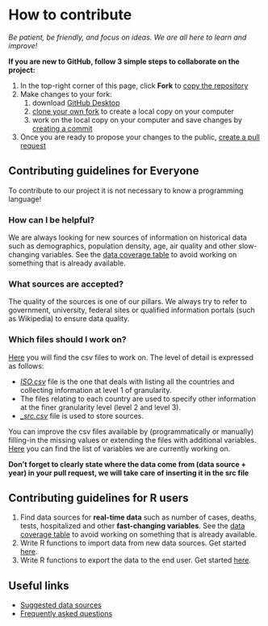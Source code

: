 # How to contribute

_Be patient, be friendly, and focus on ideas. We are all here to learn and improve!_

__If you are new to GitHub, follow 3 simple steps to collaborate on the project:__

1. In the top-right corner of this page, click **Fork** to [copy the repository](https://help.github.com/en/github/getting-started-with-github/fork-a-repo)
2. Make changes to your fork:
   1. download [GitHub Desktop](https://desktop.github.com/)
   2. [clone your own fork](https://help.github.com/en/desktop/contributing-to-projects/cloning-and-forking-repositories-from-github-desktop#cloning-repositories) to create a local copy on your computer 
   3. work on the local copy on your computer and save changes by [creating a commit](https://help.github.com/en/desktop/contributing-to-projects/committing-and-reviewing-changes-to-your-project)
3. Once you are ready to propose your changes to the public, [create a pull request](https://help.github.com/en/github/collaborating-with-issues-and-pull-requests/creating-a-pull-request-from-a-fork) 

## Contributing guidelines for Everyone

To contribute to our project it is not necessary to know a programming language!
### How can I be helpful?
We are always looking for new sources of information on historical data such as demographics, population density, age, air quality and other slow-changing variables. See the [data coverage table](https://storage.covid19datahub.io/coverage.html) to avoid working on something that is already available.

### What sources are accepted?
The quality of the sources is one of our pillars. We always try to refer to government, university, federal sites or qualified information portals (such as Wikipedia) to ensure data quality.

### Which files should I work on?
[Here](https://github.com/covid19datahub/COVID19/tree/master/inst/extdata/db) you will find the csv files to work on. The level of detail is expressed as follows:
- *[ISO.csv](https://github.com/covid19datahub/COVID19/blob/master/inst/extdata/db/ISO.csv)* file is the one that deals with listing all the countries and collecting information at level 1 of granularity.
- The files relating to each country are used to specify other information at the finer granularity level (level 2 and level 3).
- *[_src.csv](https://github.com/covid19datahub/COVID19/blob/master/inst/extdata/db/_src.csv)* file is used to store sources.

You can improve the csv files available by (programmatically or manually) filling-in the missing values or extending the files with additional variables. 
[Here](https://github.com/covid19datahub/COVID19#dataset) you can find the list of variables we are currently working on.

**Don't forget to clearly state where the data come from (data source + year) in your pull request, we will take care of inserting it in the src file**

## Contributing guidelines for R users

1. Find data sources for **real-time data** such as number of cases, deaths, tests, hospitalized and other **fast-changing variables**. See the [data coverage table](https://storage.covid19datahub.io/coverage.html) to avoid working on something that is already available.
2. Write R functions to import data from new data sources. Get started [here](https://github.com/covid19datahub/COVID19/blob/master/R/ds_datasource.R).
3. Write R functions to export the data to the end user. Get started [here](https://github.com/covid19datahub/COVID19/blob/master/R/iso_ISO.R).

## Useful links

- [Suggested data sources](https://github.com/covid19datahub/COVID19/blob/master/TODO.md)
- [Frequently asked questions](https://github.com/covid19datahub/COVID19/blob/master/FAQ.md)
